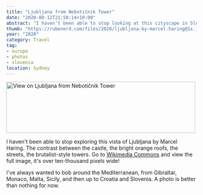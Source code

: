 ```yaml
---
title: "Ljubljana from Nebotičnik Tower"
date: "2020-08-12T21:50:14+10:00"
abstract: "I haven't been able to stop looking at this cityscape in Slovenia."
thumb: "https://rubenerd.com/files/2020/ljubljana-by-marcel-haring@1x.jpg"
year: "2020"
category: Travel
tag:
- europe
- photos
- slovenia
location: Sydney
---
```

<p><img src="https://rubenerd.com/files/2020/ljubljana-by-marcel-haring@1x.jpg" srcset="https://rubenerd.com/files/2020/ljubljana-by-marcel-haring@1x.jpg 1x, https://rubenerd.com/files/2020/ljubljana-by-marcel-haring@2x.jpg 2x" alt="View on Ljubljana from Nebotičnik Tower" style="width:500px; height:136px;" /></p>

I haven't been able to stop exploring this vista of Ljubljana by Marcel Haring. The contrast between the castle, the bright orange roofs, the streets, the brutalist-style towers. Go to <a href="https://commons.wikimedia.org/wiki/File:View_on_Ljubljana_from_Nebotičnik_Tower_(38458386985).jpg">Wikimedia Commons</a> and view the full image, it's over ten-thousand pixels wide!

I've always wanted to bob around the Mediterranean, from Gibraltar, Monaco, Malta, Sicily, and then up to Croatia and Slovenia. A photo is better than nothing for now.

